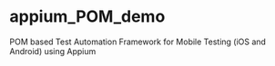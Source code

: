 # appium_POM_demo
POM based Test Automation Framework for Mobile Testing (iOS and Android) using Appium
